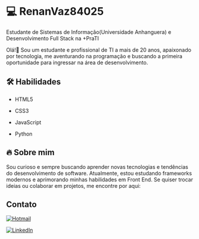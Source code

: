 

<h1>💻 RenanVaz84025 </h1> Estudante de Sistemas de Informação(Universidade Anhanguera) e Desenvolvimento Full Stack na +PraTI

Olá!👋 Sou um estudante e profissional de TI a mais de 20 anos, apaixonado por tecnologia, me aventurando na programação e buscando a primeira 
oportunidade para ingressar na área de desenvolvimento.

<h2>🛠️ Habilidades</h2>

- HTML5 

- CSS3
  
- JavaScript
  
- Python

<h2>🔥 Sobre mim</h2>
Sou curioso e sempre buscando aprender novas tecnologias e tendências do desenvolvimento de software. Atualmente, estou estudando frameworks modernos e aprimorando minhas habilidades em Front End.
Se quiser trocar ideias ou colaborar em projetos, me encontre por aqui:

<h2>Contato</h2>

[![Hotmail](https://img.shields.io/badge/Hotmail-0078D4?style=for-the-badge&logo=microsoft-outlook&logoColor=white)](renan_vaz1@hotmail.com)

[![LinkedIn](https://img.shields.io/badge/LinkedIn-0077B5?style=for-the-badge&logo=linkedin&logoColor=white)](https://www.linkedin.com/in/renan-luiz-bezerra-vaz-93a741163/)



